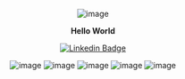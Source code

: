 <div align="center">

![image](https://user-images.githubusercontent.com/49445427/130284544-57152d12-cbb9-42c7-a340-527e0140cd90.png)

**Hello World**
  
[![Linkedin Badge](https://img.shields.io/badge/-LinkedIn-blue?style=flat-square&logo=Linkedin&logoColor=white&link=https://www.linkedin.com/in/andr%C3%A9-dias-da-silva/)](https://www.linkedin.com/in/rafael-moura-03b97537/)
  
![image](https://img.shields.io/badge/C%23-323330?style=for-the-badge&logo=c-sharp&logoColor=3776AB) ![image](https://img.shields.io/badge/Java-323330?style=for-the-badge&logo=java&logoColor=orange) ![image](https://img.shields.io/badge/Kotlin-323330?&style=for-the-badge&logo=kotlin&logoColor=0095D5) ![image](https://img.shields.io/badge/JavaScript-323330?style=for-the-badge&logo=javascript&logoColor=F7DF1E) ![image](https://img.shields.io/badge/Python-323330?style=for-the-badge&logo=python&logoColor=3776AB)
  
  
  

</div>


<!--
**rafmoura25/rafmoura25** is a ✨ _special_ ✨ repository because its `README.md` (this file) appears on your GitHub profile.

Here are some ideas to get you started:

- 🔭 I’m currently working on ...
- 🌱 I’m currently learning ...
- 👯 I’m looking to collaborate on ...
- 🤔 I’m looking for help with ...
- 💬 Ask me about ...
- 📫 How to reach me: ...
- 😄 Pronouns: ...
- ⚡ Fun fact: ...
-->
